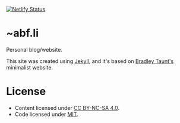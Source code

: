 [![Netlify Status](https://api.netlify.com/api/v1/badges/73c4786a-df56-4be0-97a4-51b5907cfd58/deploy-status)](https://app.netlify.com/sites/abf-li/deploys)

# ~abf.li

Personal blog/website. 

This site was created using [Jekyll](https://jekyllrb.com), and it's based on [Bradley Taunt's](https://bt.ht/) minimalist website.

# License

* Content licensed under [CC BY-NC-SA 4.0](https://creativecommons.org/licenses/by-nc-sa/4.0/).
* Code licensed under [MIT](https://git.abf.li/andre/website/raw/branch/main/LICENSE).